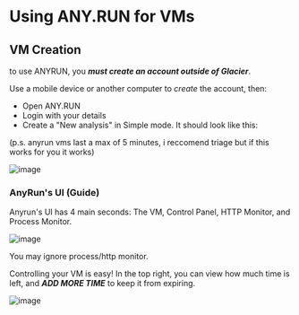 # Using ANY.RUN for VMs

## VM Creation

to use ANYRUN, you ***must create an account outside of Glacier***.

Use a mobile device or another computer to *create* the account, then:

- Open ANY.RUN
- Login with your details
- Create a "New analysis" in Simple mode. It should look like this:

(p.s. anyrun vms last a max of 5 minutes, i reccomend triage but if this works for you it works)

![image](https://github.com/user-attachments/assets/9783dcfa-620d-4119-b5db-ddc0dab9989c)


### AnyRun's UI (Guide)

Anyrun's UI has 4 main seconds: The VM, Control Panel, HTTP Monitor, and Process Monitor.

![image](https://github.com/user-attachments/assets/95b4f36a-4e18-477a-b636-6e5b65c0b392)

You may ignore process/http monitor.

Controlling your VM is easy! In the top right, you can view how much time is left, and ***ADD MORE TIME*** to keep it from expiring.

![image](https://github.com/user-attachments/assets/f740a750-dafc-4a1a-9e1f-04bba587985f)


